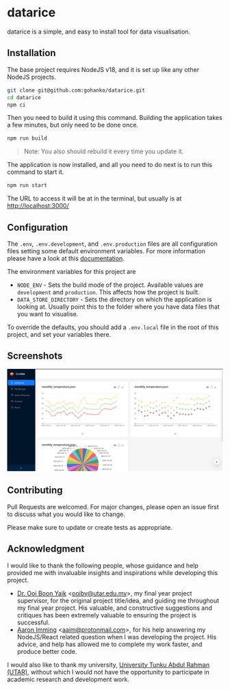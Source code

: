 # datarice
datarice is a simple, and easy to install tool for data visualisation.

## Installation
The base project requires NodeJS v18, and it is set up like any other NodeJS projects.

```bash
git clone git@github.com:gohanko/datarice.git
cd datarice
npm ci
```

Then you need to build it using this command. Building the application takes a few minutes, but only need to be done once. 

```bash
npm run build
```

> Note: You also should rebuild it every time you update it.

The application is now installed, and all you need to do next is to run this command to start it.

```bash
npm run start
```

The URL to access it will be at in the terminal, but usually is at [http://localhost:3000/](http://localhost:3000/)

## Configuration
The ```.env```, ```.env.development```, and ```.env.production``` files are all configuration files setting some default environment variables. For more information please have a look at this [documentation](https://nextjs.org/docs/pages/building-your-application/configuring/environment-variables#default-environment-variables).

The environment variables for this project are

- ```NODE_ENV``` - Sets the build mode of the project. Available values are ```development``` and ```production```. This affects how the project is built.
- ```DATA_STORE_DIRECTORY``` - Sets the directory on which the application is looking at. Usually point this to the folder where you have data files that you want to visualise.

To override the defaults, you should add a ```.env.local``` file in the root of this project, and set your variables there.

## Screenshots
![Alt text](screenshots/datarice_2023-07-24.png "DataRice Screenshot")

## Contributing
Pull Requests are welcomed. For major changes, please open an issue first to discuss what you would like to change.

Please make sure to update or create tests as appropriate.

## Acknowledgment
I would like to thank the following people, whose guidance and help provided me with invaluable insights and inspirations while developing this project.

- [Dr. Ooi Boon Yaik](https://github.com/boonyaik) <<ooiby@utar.edu.my>>, my final year project supervisor, for the original project title/idea, and guiding me throughout my final year project. His valuable, and constructive suggestions and critiques has been extremely valuable to ensuring the project is successful.
- [Aaron Imming](https://github.com/aaimio) <<aaim@protonmail.com>>, for his help answering my NodeJS/React related question when I was developing the project. His advice, and help has allowed me to complete my work faster, and produce better code.

I would also like to thank my university, [University Tunku Abdul Rahman (UTAR)](https://www.utar.edu.my/), without which I would not have the opportunity to participate in academic research and development work.
